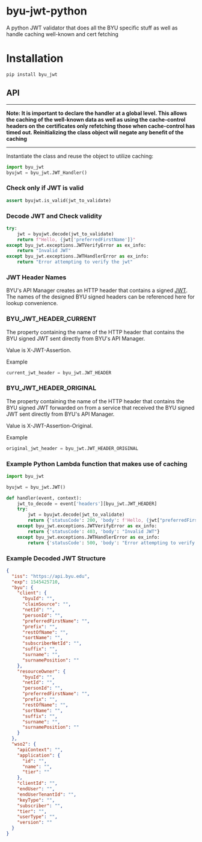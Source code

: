 # byu-jwt-python
A python JWT validator that does all the BYU specific stuff as well as handle caching well-known and cert fetching

# Installation
`pip install byu_jwt`

## API

---
**Note: It is important to declare the handler at a global level. This allows the caching of the well-known data as well as using the cache-control headers on the certificates only refetching those when cache-control has timed out. Reinitializing the class object will negate any benefit of the caching**

---
Instantiate the class and reuse the object to utilize caching:
```python
import byu_jwt
byujwt = byu_jwt.JWT_Handler()
```

### Check only if JWT is valid
```python
assert byujwt.is_valid(jwt_to_validate)
```

### Decode JWT and Check validity
```python
try:
    jwt = byujwt.decode(jwt_to_validate)
    return f"Hello, {jwt['preferredFirstName']}"
except byu_jwt.exceptions.JWTVerifyError as ex_info:
    return "Invalid JWT"
except byu_jwt.exceptions.JWTHandlerError as ex_info:
    return "Error attempting to verify the jwt"
```

### JWT Header Names

BYU's API Manager creates an HTTP header that contains a signed [JWT](https://jwt.io/). The names of the designed BYU signed headers can be referenced here for lookup convenience.

### BYU_JWT_HEADER_CURRENT

The property containing the name of the HTTP header that contains the BYU signed JWT sent directly from BYU's API Manager.

Value is X-JWT-Assertion.

Example

```python
current_jwt_header = byu_jwt.JWT_HEADER
```

### BYU_JWT_HEADER_ORIGINAL

The property containing the name of the HTTP header that contains the BYU signed JWT forwarded on from a service that received the BYU signed JWT sent directly from BYU's API Manager.

Value is X-JWT-Assertion-Original.

Example

```python
original_jwt_header = byu_jwt.JWT_HEADER_ORIGINAL
```

### Example Python Lambda function that makes use of caching
```python
import byu_jwt

byujwt = byu_jwt.JWT()

def handler(event, context):
    jwt_to_decode = event['headers'][byu_jwt.JWT_HEADER]
    try:
        jwt = byujwt.decode(jwt_to_validate)
        return {'statusCode': 200, 'body': f'Hello, {jwt["preferredFirstName"]}'}
    except byu_jwt.exceptions.JWTVerifyError as ex_info:
        return {'statusCode': 403, 'body': "Invalid JWT"}
    except byu_jwt.exceptions.JWTHandlerError as ex_info:
        return {'statusCode': 500, 'body': "Error attempting to verify the jwt"}
```


### Example Decoded JWT Structure
```json
{
  "iss": "https://api.byu.edu",
  "exp": 1545425710,
  "byu": {
    "client": {
      "byuId": "",
      "claimSource": "",
      "netId": "",
      "personId": "",
      "preferredFirstName": "",
      "prefix": "",
      "restOfName": "",
      "sortName": "",
      "subscriberNetId": "",
      "suffix": "",
      "surname": "",
      "surnamePosition": ""
    },
    "resourceOwner": {
      "byuId": "",
      "netId": "",
      "personId": "",
      "preferredFirstName": "",
      "prefix": "",
      "restOfName": "",
      "sortName": "",
      "suffix": "",
      "surname": "",
      "surnamePosition": ""
    }
  },
  "wso2": {
    "apiContext": "",
    "application": {
      "id": "",
      "name": "",
      "tier": ""
    },
    "clientId": "",
    "endUser": "",
    "endUserTenantId": "",
    "keyType": "",
    "subscriber": "",
    "tier": "",
    "userType": "",
    "version": ""
  }
}
```